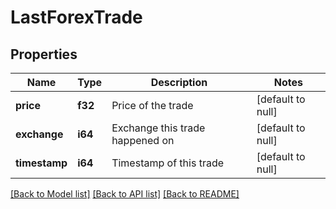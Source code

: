 # LastForexTrade

## Properties
Name | Type | Description | Notes
------------ | ------------- | ------------- | -------------
**price** | **f32** | Price of the trade | [default to null]
**exchange** | **i64** | Exchange this trade happened on | [default to null]
**timestamp** | **i64** | Timestamp of this trade | [default to null]

[[Back to Model list]](../README.md#documentation-for-models) [[Back to API list]](../README.md#documentation-for-api-endpoints) [[Back to README]](../README.md)

